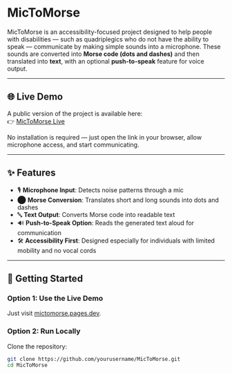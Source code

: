 # MicToMorse

MicToMorse is an accessibility-focused project designed to help people with disabilities — such as quadriplegics who do not have the ability to speak — communicate by making simple sounds into a microphone. These sounds are converted into **Morse code (dots and dashes)** and then translated into **text**, with an optional **push-to-speak** feature for voice output.

---

## 🌐 Live Demo
A public version of the project is available here:  
👉 [MicToMorse Live](https://mictomorse.pages.dev)

No installation is required — just open the link in your browser, allow microphone access, and start communicating.

---

## ✨ Features
- 🎙️ **Microphone Input**: Detects noise patterns through a mic  
- ⬤ **Morse Conversion**: Translates short and long sounds into dots and dashes  
- 🔤 **Text Output**: Converts Morse code into readable text  
- 🔊 **Push-to-Speak Option**: Reads the generated text aloud for communication  
- 🛠️ **Accessibility First**: Designed especially for individuals with limited mobility and no vocal cords  

---

## 🚀 Getting Started

### Option 1: Use the Live Demo
Just visit [mictomorse.pages.dev](https://mictomorse.pages.dev).

### Option 2: Run Locally
Clone the repository:

```bash
git clone https://github.com/yourusername/MicToMorse.git
cd MicToMorse
